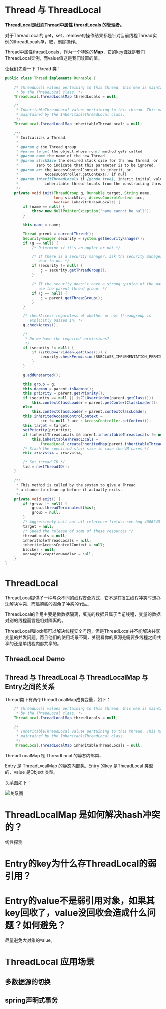 # Thread 与 ThreadLocal

**ThreadLocal是线程Thread中属性 threadLocals 的管理者。**

对于ThreadLocal的 get，set，remove的操作结果都是针对当前线程Thread实例的threadLocals存，取，删除操作。

Thread中属性threadLocals，作为一个特殊的**Map**，它的key值就是我们ThreadLocal实例，而value值这是我们设置的值。

让我们先看一下 Thread 类：

```java
public class Thread implements Runnable {
    
	/* ThreadLocal values pertaining to this thread. This map is maintained
     * by the ThreadLocal class. */
    ThreadLocal.ThreadLocalMap threadLocals = null;

    /*
     * InheritableThreadLocal values pertaining to this thread. This map is
     * maintained by the InheritableThreadLocal class.
     */
    ThreadLocal.ThreadLocalMap inheritableThreadLocals = null;
    
    /**
     * Initializes a Thread.
     * 
     * @param g the Thread group
     * @param target the object whose run() method gets called
     * @param name the name of the new Thread
     * @param stackSize the desired stack size for the new thread, or
     *        zero to indicate that this parameter is to be ignored.
     * @param acc the AccessControlContext to inherit, or
     *            AccessController.getContext() if null
     * @param inheritThreadLocals if {@code true}, inherit initial values for
     *            inheritable thread-locals from the constructing thread
     */
    private void init(ThreadGroup g, Runnable target, String name,
                      long stackSize, AccessControlContext acc,
                      boolean inheritThreadLocals) {
        if (name == null) {
            throw new NullPointerException("name cannot be null");
        }

        this.name = name;

        Thread parent = currentThread();
        SecurityManager security = System.getSecurityManager();
        if (g == null) {
            /* Determine if it's an applet or not */

            /* If there is a security manager, ask the security manager
               what to do. */
            if (security != null) {
                g = security.getThreadGroup();
            }

            /* If the security doesn't have a strong opinion of the matter
               use the parent thread group. */
            if (g == null) {
                g = parent.getThreadGroup();
            }
        }

        /* checkAccess regardless of whether or not threadgroup is
           explicitly passed in. */
        g.checkAccess();

        /*
         * Do we have the required permissions?
         */
        if (security != null) {
            if (isCCLOverridden(getClass())) {
                security.checkPermission(SUBCLASS_IMPLEMENTATION_PERMISSION);
            }
        }

        g.addUnstarted();

        this.group = g;
        this.daemon = parent.isDaemon();
        this.priority = parent.getPriority();
        if (security == null || isCCLOverridden(parent.getClass()))
            this.contextClassLoader = parent.getContextClassLoader();
        else
            this.contextClassLoader = parent.contextClassLoader;
        this.inheritedAccessControlContext =
                acc != null ? acc : AccessController.getContext();
        this.target = target;
        setPriority(priority);
        if (inheritThreadLocals && parent.inheritableThreadLocals != null)
            this.inheritableThreadLocals =
                ThreadLocal.createInheritedMap(parent.inheritableThreadLocals);
        /* Stash the specified stack size in case the VM cares */
        this.stackSize = stackSize;

        /* Set thread ID */
        tid = nextThreadID();
    }
    
    /**
     * This method is called by the system to give a Thread
     * a chance to clean up before it actually exits.
     */
    private void exit() {
        if (group != null) {
            group.threadTerminated(this);
            group = null;
        }
        /* Aggressively null out all reference fields: see bug 4006245 */
        target = null;
        /* Speed the release of some of these resources */
        threadLocals = null;
        inheritableThreadLocals = null;
        inheritedAccessControlContext = null;
        blocker = null;
        uncaughtExceptionHandler = null;
    }
}
```



# ThreadLocal

ThreadLocal提供了一种与众不同的线程安全方式，它不是在发生线程冲突时想办法解决冲突，而是彻底的避免了冲突的发生。

ThreadLocal的作用主要是做数据隔离，填充的数据只属于当前线程，变量的数据对别的线程而言是相对隔离的。

ThreadLocal和lock都可以解决线程安全问题，但是ThreadLocal并不能解决共享变量的并发问题。而且他们的使用场景不同，关键看你的资源是需要多线程之间共享的还是单线程内部共享的。

## ThreadLocal Demo



## Thread 与 ThreadLocal 与 ThreadLocalMap 与 Entry之间的关系

Thread类下有两个ThreadLocalMap成员变量，如下：

```java
    /* ThreadLocal values pertaining to this thread. This map is maintained
     * by the ThreadLocal class. */
    ThreadLocal.ThreadLocalMap threadLocals = null;

    /*
     * InheritableThreadLocal values pertaining to this thread. This map is
     * maintained by the InheritableThreadLocal class.
     */
    ThreadLocal.ThreadLocalMap inheritableThreadLocals = null;
```

ThreadLocalMap 是 ThreadLocal 的静态内部类。

Entry 是 ThreadLocalMap 的静态内部类。Entry 的key 是ThreadLocal 类型的，value 是Object 类型。

关系图如下：

![关系图](\关系图.jpg)





# ThreadLocalMap 是如何解决hash冲突的？

线性探测



# Entry的key为什么存ThreadLocal的弱引用？

# Entry的value不是弱引用对象，如果其key回收了，value没回收会造成什么问题？如何避免？

尽量避免大对象的value。



# ThreadLocal 应用场景

## 多数据源的切换

## spring声明式事务



